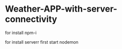 # Weather-APP-with-server-connectivity


for install
npm-i

for install serverr first start nodemon
